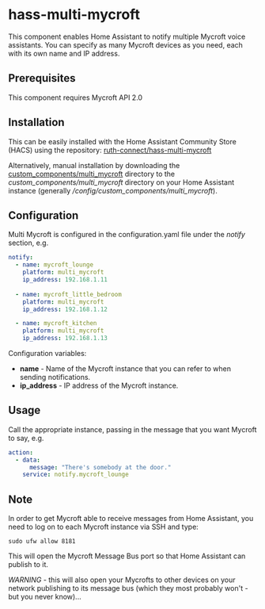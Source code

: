 # hass-multi-mycroft

This component enables Home Assistant to notify multiple Mycroft voice assistants. You can specify as many Mycroft devices as you need, each with its own name and IP address.

## Prerequisites

This component requires Mycroft API 2.0

## Installation

This can be easily installed with the Home Assistant Community Store (HACS) using the repository: [ruth-connect/hass-multi-mycroft](https://github.com/ruth-connect/hass-multi-mycroft)

Alternatively, manual installation by downloading the [custom_components/multi_mycroft](https://github.com/ruth-connect/hass-multi-mycroft/tree/master/custom_components/multi_mycroft) directory to the _custom_components/multi_mycroft_ directory on your Home Assistant instance (generally _/config/custom_components/multi_mycroft_).

## Configuration

Multi Mycroft is configured in the configuration.yaml file under the *notify* section, e.g.
```yaml
notify:
  - name: mycroft_lounge
    platform: multi_mycroft
    ip_address: 192.168.1.11
    
  - name: mycroft_little_bedroom
    platform: multi_mycroft
    ip_address: 192.168.1.12

  - name: mycroft_kitchen
    platform: multi_mycroft
    ip_address: 192.168.1.13
```

Configuration variables:

  * **name** - Name of the Mycroft instance that you can refer to when sending notifications.
  * **ip_address** - IP address of the Mycroft instance.

## Usage

Call the appropriate instance, passing in the message that you want Mycroft to say, e.g.

```yaml
action:
  - data:
      message: "There's somebody at the door."
    service: notify.mycroft_lounge
```

## Note

In order to get Mycroft able to receive messages from Home Assistant, you need to log on to each Mycroft instance via SSH and type:
```
sudo ufw allow 8181
```

This will open the Mycroft Message Bus port so that Home Assistant can publish to it.

*WARNING* - this will also open your Mycrofts to other devices on your network publishing to its message bus (which they most probably won't - but you never know)...
